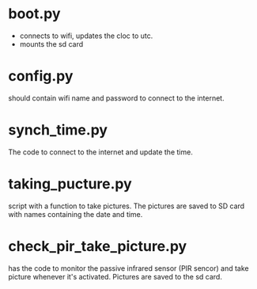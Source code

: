 # boot.py
* connects to wifi, updates the cloc to utc.
* mounts the sd card

# config.py
should contain wifi name and password to connect to the internet. 

# synch_time.py

The code to connect to the internet and update the time. 

# taking_pucture.py
script with a function to take pictures. The pictures are saved to SD card with names containing the date and time. 


# check_pir_take_picture.py

has the code to monitor the passive infrared sensor (PIR sencor) and take picture whenever it's activated. Pictures are saved to the sd card. 

